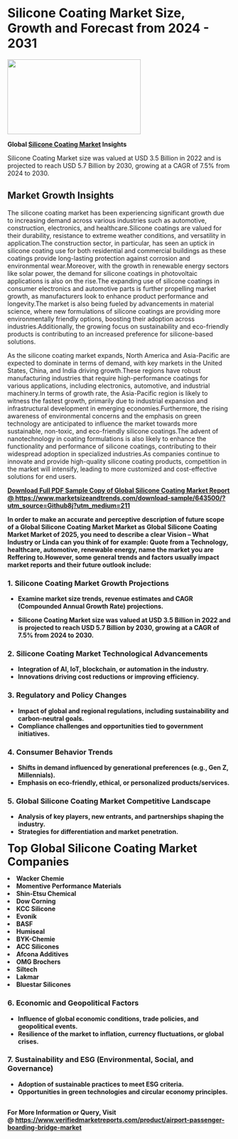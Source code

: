 <H1>Silicone Coating Market Size, Growth and Forecast from 2024 - 2031</H1><img class="aligncenter size-medium wp-image-584254" src="https://thirdeyenews.in/wp-content/uploads/2024/09/Global-Market-Research-300x168.jpeg" alt="" width="300" height="168" /><p><strong>Global&nbsp;<a href="https://www.marketsizeandtrends.com/download-sample/643500/?utm_source=Github8j?utm_medium=211">Silicone Coating Market</a> Insights</strong></p><p>Silicone Coating Market size was valued at USD 3.5 Billion in 2022 and is projected to reach USD 5.7 Billion by 2030, growing at a CAGR of 7.5% from 2024 to 2030.</p><p><h2>Market Growth Insights</h2> <p>The silicone coating market has been experiencing significant growth due to increasing demand across various industries such as automotive, construction, electronics, and healthcare.Silicone coatings are valued for their durability, resistance to extreme weather conditions, and versatility in application.The construction sector, in particular, has seen an uptick in silicone coating use for both residential and commercial buildings as these coatings provide long-lasting protection against corrosion and environmental wear.Moreover, with the growth in renewable energy sectors like solar power, the demand for silicone coatings in photovoltaic applications is also on the rise.The expanding use of silicone coatings in consumer electronics and automotive parts is further propelling market growth, as manufacturers look to enhance product performance and longevity.The market is also being fueled by advancements in material science, where new formulations of silicone coatings are providing more environmentally friendly options, boosting their adoption across industries.Additionally, the growing focus on sustainability and eco-friendly products is contributing to an increased preference for silicone-based solutions.</p> <p><strong><a href="#"></a></strong></p> <p>As the silicone coating market expands, North America and Asia-Pacific are expected to dominate in terms of demand, with key markets in the United States, China, and India driving growth.These regions have robust manufacturing industries that require high-performance coatings for various applications, including electronics, automotive, and industrial machinery.In terms of growth rate, the Asia-Pacific region is likely to witness the fastest growth, primarily due to industrial expansion and infrastructural development in emerging economies.Furthermore, the rising awareness of environmental concerns and the emphasis on green technology are anticipated to influence the market towards more sustainable, non-toxic, and eco-friendly silicone coatings.The advent of nanotechnology in coating formulations is also likely to enhance the functionality and performance of silicone coatings, contributing to their widespread adoption in specialized industries.As companies continue to innovate and provide high-quality silicone coating products, competition in the market will intensify, leading to more customized and cost-effective solutions for end users.</p> <p><strong><a href="#"></p><p><span class=""><strong>Download Full PDF Sample Copy of Global Silicone Coating Market Report</strong> @ <a href="https://www.marketsizeandtrends.com/download-sample/643500/?utm_source=Github8j?utm_medium=211" target="_blank">https://www.marketsizeandtrends.com/download-sample/643500/?utm_source=Github8j?utm_medium=211</a></span></p><p>In order to make an accurate and perceptive description of future scope of a Global&nbsp;Silicone Coating Market Market as Global&nbsp;Silicone Coating Market Market of 2025, you need to describe a clear Vision &ndash; What Industry or Linda can you think of for example: Quote from a Technology, healthcare, automotive, renewable energy, name the market you are Reffering to.However, some general trends and factors usually impact market reports and their future outlook include:</p><h3>1.&nbsp;<strong>Silicone Coating Market Growth Projections</strong></h3><ul><li>Examine market size trends, revenue estimates and CAGR (Compounded Annual Growth Rate) projections.</li><li><p>Silicone Coating Market size was valued at USD 3.5 Billion in 2022 and is projected to reach USD 5.7 Billion by 2030, growing at a CAGR of 7.5% from 2024 to 2030.</p></li></ul><h3>2.&nbsp;<strong>Silicone Coating Market Technological Advancements</strong></h3><ul><li>Integration of AI, IoT, blockchain, or automation in the industry.</li><li>Innovations driving cost reductions or improving efficiency.</li></ul><h3>3.&nbsp;<strong>Regulatory and Policy Changes</strong></h3><ul><li>Impact of global and regional regulations, including sustainability and carbon-neutral goals.</li><li>Compliance challenges and opportunities tied to government initiatives.</li></ul><h3>4.&nbsp;<strong>Consumer Behavior Trends</strong></h3><ul><li>Shifts in demand influenced by generational preferences (e.g., Gen Z, Millennials).</li><li>Emphasis on eco-friendly, ethical, or personalized products/services.</li></ul><h3>5.&nbsp;<strong>Global Silicone Coating Market Competitive Landscape</strong></h3><ul><li>Analysis of key players, new entrants, and partnerships shaping the industry.</li><li>Strategies for differentiation and market penetration.</li></ul><p data-pm-slice="1 1 []"><span style="color: inherit; font-family: inherit; font-size: 25px;">Top Global Silicone Coating Market Companies</span></p><div class="" data-test-id=""><p><li>Wacker Chemie</li><li> Momentive Performance Materials</li><li> Shin-Etsu Chemical</li><li> Dow Corning</li><li> KCC Silicone</li><li> Evonik</li><li> BASF</li><li> Humiseal</li><li> BYK-Chemie</li><li> ACC Silicones</li><li> Afcona Additives</li><li> OMG Brochers</li><li> Siltech</li><li> Lakmar</li><li> Bluestar Silicones</li></p></div><h3>6.&nbsp;<strong>Economic and Geopolitical Factors</strong></h3><ul><li>Influence of global economic conditions, trade policies, and geopolitical events.</li><li>Resilience of the market to inflation, currency fluctuations, or global crises.</li></ul><h3>7.&nbsp;<strong>Sustainability and ESG (Environmental, Social, and Governance)</strong></h3><ul><li>Adoption of sustainable practices to meet ESG criteria.</li><li>Opportunities in green technologies and circular economy principles.</li></ul><h2><strong style="font-size: 14px;">For More Information or Query, Visit @&nbsp;</strong><a style="background-color: #ffffff; font-size: 14px;" href="https://www.marketsizeandtrends.com/report/silicone-coating-market/" target="_blank">https://www.verifiedmarketreports.com/product/airport-passenger-boarding-bridge-market</a></h2>
